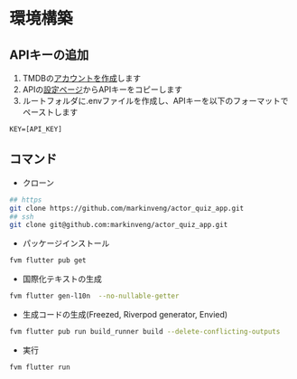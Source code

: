 # 環境構築
## APIキーの追加
1. TMDBの[アカウントを作成](URL "https://www.themoviedb.org/signup")します
2. APIの[設定ページ](URL "https://www.themoviedb.org/settings/api")からAPIキーをコピーします
3. ルートフォルダに.envファイルを作成し、APIキーを以下のフォーマットでペーストします
```env
KEY=[API_KEY]
```
## コマンド
- クローン
```sh
## https
git clone https://github.com/markinveng/actor_quiz_app.git
## ssh
git clone git@github.com:markinveng/actor_quiz_app.git   
```
- パッケージインストール
```sh
fvm flutter pub get
```
- 国際化テキストの生成
```sh
fvm flutter gen-l10n  --no-nullable-getter 
```
- 生成コードの生成(Freezed, Riverpod generator, Envied)
```sh
fvm flutter pub run build_runner build --delete-conflicting-outputs
```
- 実行
```sh
fvm flutter run
```
